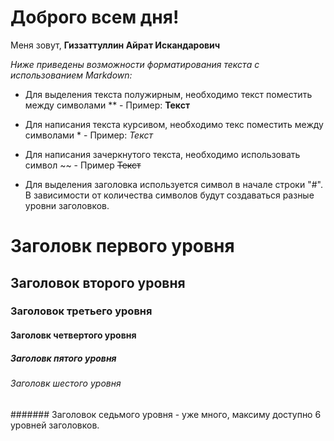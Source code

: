 # Доброго всем дня!

Меня зовут, 
**Гиззаттуллин Айрат Искандарович**

*Ниже приведены возможности форматирования текста с использованием Markdown:*

* Для выделения текста полужирным, необходимо текст поместить между символами **  - Пример: **Текст**

* Для написания текста курсивом, необходимо текс поместить между символами * - Пример: *Текст*

* Для написания зачеркнутого текста, необходимо использовать символ ~~ - Пример ~~Текст~~

* Для выделения заголовка используется символ в начале строки "#".
В зависимости от количества символов будут создаваться разные уровни заголовков.
# Заголовк первого уровня
## Заголовок второго уровня
### Заголовок третьего уровня
#### Заголовк четвертого уровня
##### Заголовк пятого уровня
###### Заголовк шестого уровня
####### Заголовок седьмого уровня - уже много, максиму доступно 6 уровней заголовков.



